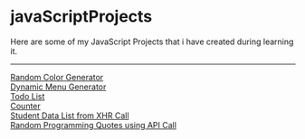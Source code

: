 # javaScriptProjects
Here are some of my JavaScript Projects that i have created during learning it.
<hr>
<a href="./randomBackgroundColor">Random Color Generator</a>
<br>
<a href="./dynamicMenu">Dynamic Menu Generator</a>
<br>
<a href="./todoList">Todo List</a>
<br>
<a href="./counter">Counter</a>
<br>
<a href="./studentData">Student Data List from XHR Call</a>
<br>
<a href="./randomProgrammingQuotes">Random Programming Quotes using API Call</a>
